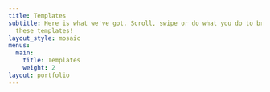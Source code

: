 ```yaml
---
title: Templates
subtitle: Here is what we've got. Scroll, swipe or do what you do to browse
  these templates!
layout_style: mosaic
menus:
  main:
    title: Templates
    weight: 2
layout: portfolio
---
```

